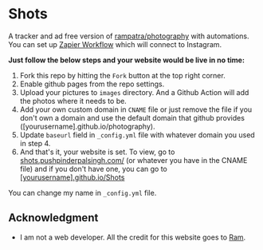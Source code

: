 # Shots 
A tracker and ad free version of [rampatra/photography](https://github.com/rampatra/photography) with automations. You can set up [Zapier Workflow](https://zapier.com/shared/c6dc58c746bbe5c1fd42d86c9bda39e75ca6610b) which will connect to Instagram.

**Just follow the below steps and your website would be live in no time:**

1. Fork this repo by hitting the `Fork` button at the top right corner.
2. Enable github pages from the repo settings.
3. Upload your pictures to `images` directory. And a Github Action will add the photos where it needs to be.
4. Add your own custom domain in `CNAME` file or just remove the file if you don't own a domain and use the default domain that github provides ([yourusername].github.io/photography).
5. Update `baseurl` field in `_config.yml` file with whatever domain you used in step 4.
6. And that's it, your website is set. To view, go to [shots.pushpinderpalsingh.com/](https://shots.pushpinderpalsingh.com/) (or whatever you have in the CNAME file) and if you don't have one, you can go to [[yourusername].github.io/Shots](http://yourusername.github.io/Shots)

You can change my name in `_config.yml` file.

## Acknowledgment
- I am not a web developer. All the credit for this website goes to [Ram](https://github.com/rampatra).
